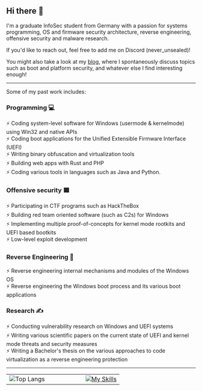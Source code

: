 ## Hi there 👋

I'm a graduate InfoSec student from Germany with a passion for systems programming, OS and firmware security architecture, reverse engineering, offensive security and malware research.   

If you'd like to reach out, feel free to add me on Discord (never_unsealed)!  

You might also take a look at my [blog](https://chainloaded.gitbook.io/blog), where I spontaneously discuss topics such as boot and platform security, and whatever else I find interesting enough! 

<hr>

Some of my past work includes:  

### Programming 💻
⚡ Coding system-level software for Windows (usermode & kernelmode) using Win32 and native APIs   
⚡ Coding boot applications for the Unified Extensible Firmware Interface (UEFI)  
⚡ Writing binary obfuscation and virtualization tools  
⚡ Building web apps with Rust and PHP  
⚡ Coding various tools in languages such as Java and Python.  

### Offensive security 🟥
⚡ Participating in CTF programs such as HackTheBox   
⚡ Building red team oriented software (such as C2s) for Windows  
⚡ Implementing multiple proof-of-concepts for kernel mode rootkits and UEFI based bootkits  
⚡ Low-level exploit development  

### Reverse Engineering 👾
⚡ Reverse engineering internal mechanisms and modules of the Windows OS  
⚡ Reverse engineering the Windows boot process and its various boot applications  

### Research ✍️
⚡ Conducting vulnerability research on Windows and UEFI systems  
⚡ Writing various scientific papers on the current state of UEFI and kernel mode threats and security measures  
⚡ Writing a Bachelor's thesis on the various approaches to code virtualization as a reverse engineering protection  

<hr>
  
<table>
  <tr>
    <td>
      <img src="https://github-readme-stats.vercel.app/api/top-langs/?username=never-unsealed&hide=makefile,cmake&theme=tokyonight" alt="Top Langs" />
    </td>
    <td style="padding-left: 100px;">
      <a href="https://skillicons.dev">
        <img src="https://skillicons.dev/icons?i=c,cpp,rust,java,php,js,html,css" alt="My Skills" />
      </a>
    </td>
  </tr>
</table>
<!--
**never-unsealed/never-unsealed** is a ✨ _special_ ✨ repository because its `README.md` (this file) appears on your GitHub profile.

Here are some ideas to get you started:

- 🔭 I’m currently working on ...
- 🌱 I’m currently learning ...
- 👯 I’m looking to collaborate on ...
- 🤔 I’m looking for help with ...
- 💬 Ask me about ...
- 📫 How to reach me: ...
- 😄 Pronouns: ...
- ⚡ Fun fact: ...
-->
